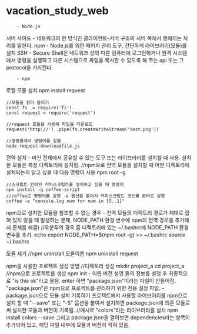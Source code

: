 # vacation_study_web
		- Node.js 
서버 사이드 - 네트워크의 한 방식인 클라이언트-서버 구조의 서버 쪽에서 행해지는 처리를 말한다.
npm - Node.js를 위한 패키지 관리 도구, 간단하게 라이브러리(모듈)를 설치 
SSH - Secure Shell은 네트워크 상의 다른 컴퓨터에 로그인하거나 원격 시스템에서 명령을 실행하고 다른 시스템으로 파일을 복사할 수 있도록 해 주는 api 또는 그 protocol을 가리킨다.

		- npm
로컬 모듈 설치
	npm install request
	
	//모듈을 읽어 들이기
	const fs  = require('fs')
	const request = require('request')
	
	//request 모듈을 사용해 파일을 다운로드
	request('http://') .pipe(fs.createWriteStream('test.png'))
	
	//명령줄에서 명령어를 실행
	node request-downloadfile.js
	
전역 설치
	- 머신 전체에서 공유할 수 있는 도구 또는 라이브러리를 설치할 때 사용. 설치한 모듈은 특정 디렉토리에 설치됨.
	//npm으로 전역 모듈을 설치할 때 어떤 디렉토리에 설치되는지 알고 싶을 때 다음 명령어 사용
	npm root -g
	
	//스크립트 언어인 커피스크립트를 설치하고 싶을 때 명령어
	npm install -g coffee-script
	//coffee로 명령어를 실행 -e 옵션을 붙여서 커피스크립트 코드를 곧바로 실행
	coffee -e "console.log num for num in [5..1]"
	
npm으로 설치한 모듈을 참조할 수 없는 경우
	- 전역 모듈의 디렉토리 경로가 제대로 잡혀 있지 않을 때 발생하는 문제, NODE_PATH 환경 변수에 npm의 전역 경로를 추가해서 문제를 해결)
	//우분투의 경우 홈 디렉토리에 있는 ~/.bashrc에 NODE_PATH 환경 변수를 추가.
	echo export NODE_PATH=$(npm root -g) >> ~/.bashrc
	source ~/.bashrc
	
모듈 제거
	//npm uninstall 모듈이름
	npm uninstall request

npm을 사용한 프로젝트 생성 방법
	//디렉토리 생성
	mkdir project_a
	cd project_a
	//npm으로 프로젝트를 생성
	npm init
	- 이름 버전 설명 들의 정보를 설정 후 최종적으로 "is this ok"라고 물음. enter 하면 "package.json"이라는 파일이 만들어짐.
	"package.json"은 npm으로 프로젝트를 관리하기 위한 전용 설정 파일.
	- package.json으로 모듈 설치 기록하기
	프로젝트에서 사용할 라이브러리를 npm으로 설치 할 때 "--save" 또는 "-S" 옵션을 붙여서 설치하면 package.json에 의존 모듈로써 설치한 모듈과 버전이 기록됨.
	//예시로 "colors"라는 라이브러리를 설치
	npm install colors --save
	그리고 package.json을 열어보면 dependencies라는 항목이 추가되어 있고, 해당 파일 내부에 모듈과 버전이 적혀 있음.
